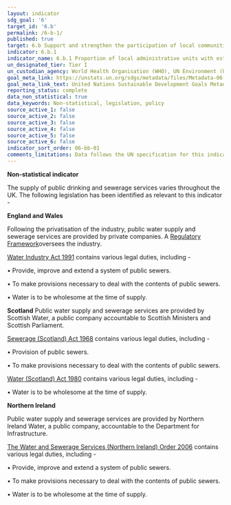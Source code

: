 ```yaml
---
layout: indicator
sdg_goal: '6'
target_id: '6.b'
permalink: /6-b-1/
published: true
target: 6.b Support and strengthen the participation of local communities in improving water and sanitation management
indicator: 6.b.1
indicator_name: 6.b.1 Proportion of local administrative units with established and operational policies and procedures for participation of local communities in water and sanitation management
un_designated_tier: Tier I
un_custodian_agency: World Health Organisation (WHO), UN Environment (UNEP), Organisation for Economic Co-operation and Development (OECD)
goal_meta_link: https://unstats.un.org/sdgs/metadata/files/Metadata-06-0B-01.pdf
goal_meta_link_text: United Nations Sustainable Development Goals Metadata (PDF 395 KB)
reporting_status: complete
data_non_statistical: true
data_keywords: Non-statistical, legislation, policy
source_active_1: false
source_active_2: false
source_active_3: false
source_active_4: false
source_active_5: false
source_active_6: false
indicator_sort_order: 06-bb-01
comments_limitations: Data follows the UN specification for this indicator. 
---
```

**Non-statistical indicator**

The supply of public drinking and sewerage services varies throughout the UK. The following legislation has been identified as relevant to this indicator -   

<b>England and Wales</b>
 
Following the privatisation of the industry, public water supply and sewerage services are provided by private companies. A [Regulatory Framework](https://www.ofwat.gov.uk/regulated-companies/ofwat-industry-overview/)oversees the industry. 

[Water Industry Act 1991](http://www.legislation.gov.uk/ukpga/1991/56/introduction) contains various legal duties, including -

•	Provide, improve and extend a system of public sewers.

•	To make provisions necessary to deal with the contents of public sewers.
  
•	Water is to be wholesome at the time of supply. 

<b>Scotland</b>
Public water supply and sewerage services are provided by Scottish Water, a public company accountable to Scottish Ministers and Scottish Parliament.  

[Sewerage (Scotland) Act 1968](http://www.legislation.gov.uk/ukpga/1968/47/introduction) contains various legal duties, including -

•	Provision of public sewers.

•	To make provisions necessary to deal with the contents of public sewers.  

[Water (Scotland) Act 1980](http://www.legislation.gov.uk/ukpga/1980/45/introduction) contains various legal duties, including -

•	Water is to be wholesome at the time of supply.

<b>Northern Ireland</b>

Public water supply and sewerage services are provided by Northern Ireland Water, a public company, accountable to the Department for Infrastructure.  

[The Water and Sewerage Services (Northern Ireland) Order 2006](http://www.legislation.gov.uk/nisi/2006/3336/introduction)  contains various legal duties, including -

•	Provide, improve and extend a system of public sewers. 

•	To make provisions necessary to deal with the contents of public sewers.  

•	Water is to be wholesome at the time of supply.<br><br>